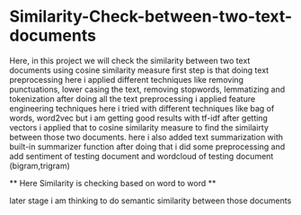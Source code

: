 # Similarity-Check-between-two-text-documents

Here, in this project we will check the similarity between two text documents using cosine similarity measure 
first step is that doing text preprocessing here i applied different techniques like removing punctuations, lower casing the text, removing stopwords, lemmatizing and tokenization
after doing all the text preprocessing i applied feature engineering techniques here i tried with different techniques like bag of words, word2vec but i am getting good results with tf-idf 
after getting vectors i applied that to cosine similarity measure to find the similairty between those two documents.
here i also added text summarization with built-in summarizer function after doing that i did some preprocessing and add sentiment of testing document and wordcloud of testing document (bigram,trigram)

** Here Similarity is checking based on word to word **

later stage i am thinking to do semantic similarity between those documents
